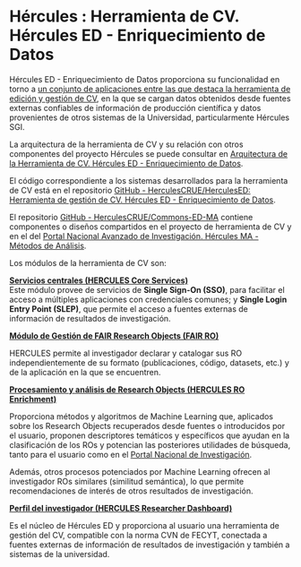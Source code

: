 # Hércules : Herramienta de CV. Hércules ED \- Enriquecimiento de Datos



Hércules ED \- Enriquecimiento de Datos proporciona su funcionalidad en torno a [un conjunto de aplicaciones entre las que destaca la herramienta de edición y gestión de CV](/hercules/herramienta-de-cv-hercules-ed-enriquecimiento-de-datos/analisis-funcional-herramienta-de-cv-hercules-ed-enriquecimiento-de-datos/index.md "/hercules/herramienta-de-cv-hercules-ed-enriquecimiento-de-datos/analisis-funcional-herramienta-de-cv-hercules-ed-enriquecimiento-de-datos/index.md"), en la que se cargan datos obtenidos desde fuentes externas confiables de información de producción científica y datos provenientes de otros sistemas de la Universidad, particularmente Hércules SGI.

La arquitectura de la herramienta de CV y su relación con otros componentes del proyecto Hércules se puede consultar en [Arquitectura de la Herramienta de CV. Hércules ED \- Enriquecimiento de Datos](/hercules/arquitectura-de-los-proyectos-hercules/arquitectura-de-la-herramienta-de-cv-hercules-ed-enriquecimiento-de-datos.md "/hercules/arquitectura-de-los-proyectos-hercules/arquitectura-de-la-herramienta-de-cv-hercules-ed-enriquecimiento-de-datos.md").

El código correspondiente a los sistemas desarrollados para la herramienta de CV está en el repositorio [GitHub \- HerculesCRUE/HerculesED: Herramienta de gestión de CV. Hércules ED \- Enriquecimiento de Datos](https://github.com/HerculesCRUE/HerculesED "https://github.com/HerculesCRUE/HerculesED").

El repositorio [GitHub \- HerculesCRUE/Commons\-ED\-MA](https://github.com/HerculesCRUE/Commons-ED-MA "https://github.com/HerculesCRUE/Commons-ED-MA") contiene componentes o diseños compartidos en el proyecto de herramienta de CV y en el del [Portal Nacional Avanzado de Investigación. Hércules MA \- Métodos de Análisis](/hercules/portal-nacional-avanzado-de-investigacion-hercules-ma-metodos-de-analisis/index.md "/hercules/portal-nacional-avanzado-de-investigacion-hercules-ma-metodos-de-analisis/index.md").

Los módulos de la herramienta de CV son:

**[Servicios centrales (HERCULES Core Services)](/hercules/herramienta-de-cv-hercules-ed-enriquecimiento-de-datos/analisis-funcional-herramienta-de-cv-hercules-ed-enriquecimiento-de-datos/servicios-centrales-core-services/index.md "/hercules/herramienta-de-cv-hercules-ed-enriquecimiento-de-datos/analisis-funcional-herramienta-de-cv-hercules-ed-enriquecimiento-de-datos/servicios-centrales-core-services/index.md")**  
Este módulo provee de servicios de **Single Sign\-On (SSO)**, para facilitar el acceso a múltiples aplicaciones con credenciales comunes; y **Single Login Entry Point (SLEP)**, que permite el acceso a fuentes externas de información de resultados de investigación.

**[Módulo de Gestión de FAIR Research Objects (FAIR RO)](/hercules/herramienta-de-cv-hercules-ed-enriquecimiento-de-datos/analisis-funcional-herramienta-de-cv-hercules-ed-enriquecimiento-de-datos/gestion-de-fair-research-objects-fair-ro/index.md "/hercules/herramienta-de-cv-hercules-ed-enriquecimiento-de-datos/analisis-funcional-herramienta-de-cv-hercules-ed-enriquecimiento-de-datos/gestion-de-fair-research-objects-fair-ro/index.md")**

HERCULES permite al investigador declarar y catalogar sus RO independientemente de su formato (publicaciones, código, datasets, etc.) y de la aplicación en la que se encuentren.

**[Procesamiento y análisis de Research Objects (HERCULES RO Enrichment)](/hercules/herramienta-de-cv-hercules-ed-enriquecimiento-de-datos/analisis-funcional-herramienta-de-cv-hercules-ed-enriquecimiento-de-datos/ro-enrichment/index.md "/hercules/herramienta-de-cv-hercules-ed-enriquecimiento-de-datos/analisis-funcional-herramienta-de-cv-hercules-ed-enriquecimiento-de-datos/ro-enrichment/index.md")**

Proporciona métodos y algoritmos de Machine Learning que, aplicados sobre los Research Objects recuperados desde fuentes o introducidos por el usuario, proponen descriptores temáticos y específicos que ayudan en la clasificación de los ROs y potencian las posteriores utilidades de búsqueda, tanto para el usuario como en el [Portal Nacional de Investigación](/hercules/portal-nacional-avanzado-de-investigacion-hercules-ma-metodos-de-analisis/index.md "/hercules/portal-nacional-avanzado-de-investigacion-hercules-ma-metodos-de-analisis/index.md"). 

Además, otros procesos potenciados por Machine Learning ofrecen al investigador ROs similares (similitud semántica), lo que permite recomendaciones de interés de otros resultados de investigación.

**[Perfil del investigador (HERCULES Researcher Dashboard)](/hercules/herramienta-de-cv-hercules-ed-enriquecimiento-de-datos/analisis-funcional-herramienta-de-cv-hercules-ed-enriquecimiento-de-datos/editor-de-cv-perfil-del-investigador-researcher-dashboard/index.md "/hercules/herramienta-de-cv-hercules-ed-enriquecimiento-de-datos/analisis-funcional-herramienta-de-cv-hercules-ed-enriquecimiento-de-datos/editor-de-cv-perfil-del-investigador-researcher-dashboard/index.md")**

Es el núcleo de Hércules ED y proporciona al usuario una herramienta de gestión del CV, compatible con la norma CVN de FECYT, conectada a fuentes externas de información de resultados de investigación y también a sistemas de la universidad.

  





